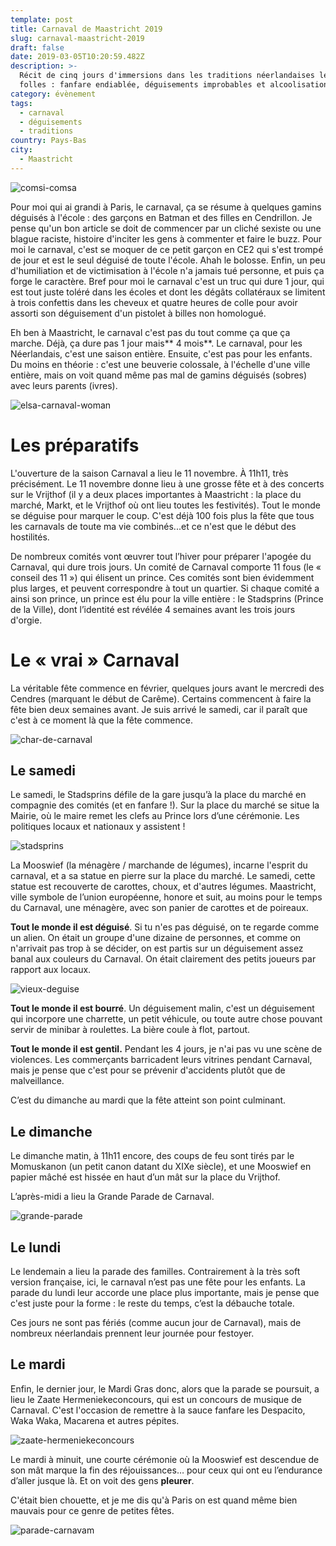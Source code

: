 ```yaml
---
template: post
title: Carnaval de Maastricht 2019
slug: carnaval-maastricht-2019
draft: false
date: 2019-03-05T10:20:59.482Z
description: >-
  Récit de cinq jours d'immersions dans les traditions néerlandaises les plus
  folles : fanfare endiablée, déguisements improbables et alcoolisation massive.
category: évènement
tags:
  - carnaval
  - déguisements
  - traditions
country: Pays-Bas
city:
  - Maastricht
---
```

![comsi-comsa](/media/img_2597.jpg "Un char à weed")

Pour moi qui ai grandi à Paris, le carnaval, ça se résume à quelques gamins déguisés à l'école : des garçons en Batman et des filles en Cendrillon. Je pense qu'un bon article se doit de commencer par un cliché sexiste ou une blague raciste, histoire d'inciter les gens à commenter et faire le buzz. Pour moi le carnaval, c'est se moquer de ce petit garçon en CE2 qui s'est trompé de jour et est le seul déguisé de toute l'école. Ahah le bolosse. Enfin, un peu d'humiliation et de victimisation à l'école n'a jamais tué personne, et puis ça forge le caractère. Bref pour moi le carnaval c'est un truc qui dure 1 jour, qui est tout juste toléré dans les écoles et dont les dégâts collatéraux se limitent à trois confettis dans les cheveux et quatre heures de colle pour avoir assorti son déguisement d'un pistolet à billes non homologué. 

Eh ben à Maastricht, le carnaval c'est pas du tout comme ça que ça marche. Déjà, ça dure pas 1 jour mais** 4 mois**. Le carnaval, pour les Néerlandais, c'est une saison entière. Ensuite, c'est pas pour les enfants. Du moins en théorie : c'est une beuverie colossale, à l'échelle d'une ville entière, mais on voit quand même pas mal de gamins déguisés (sobres) avec leurs parents (ivres). 

![elsa-carnaval-woman](/media/img_2607.jpg "La teuf au Carnaval")



# Les préparatifs

L'ouverture de la saison Carnaval a lieu le 11 novembre. À 11h11, très précisément. Le 11 novembre donne lieu à une grosse fête et à des concerts sur le Vrijthof (il y a deux places importantes à Maastricht : la place du marché, Markt, et le Vrijthof où ont lieu toutes les festivités). Tout le monde se déguise pour marquer le coup. C'est déjà 100 fois plus la fête que tous les carnavals de toute ma vie combinés...et ce n'est que le début des hostilités. 

De nombreux comités vont œuvrer tout l’hiver pour préparer l'apogée du Carnaval, qui dure trois jours. Un comité de Carnaval comporte 11 fous (le « conseil des 11 ») qui élisent un prince. Ces comités sont bien évidemment plus larges, et peuvent correspondre à tout un quartier. Si chaque comité a ainsi son prince, un prince est élu pour la ville entière : le Stadsprins (Prince de la Ville), dont l’identité est révélée 4 semaines avant les trois jours d'orgie.

# Le « vrai » Carnaval

La véritable fête commence en février, quelques jours avant le mercredi des Cendres (marquant le début de Carême). Certains commencent à faire la fête bien deux semaines avant. Je suis arrivé le samedi, car il paraît que c'est à ce moment là que la fête commence.

![char-de-carnaval](/media/img_2591.jpg "Char au premier sens du terme")

## Le samedi

Le samedi, le Stadsprins défile de la gare jusqu’à la place du marché en compagnie des comités (et en fanfare !). Sur la place du marché se situe la Mairie, où le maire remet les clefs au Prince lors d’une cérémonie. Les politiques locaux et nationaux y assistent ! 

![stadsprins ](/media/img_2638.jpg "Le Stadsprins")

La Mooswief (la ménagère / marchande de légumes), incarne l'esprit du carnaval, et a sa statue en pierre sur la place du marché. Le samedi, cette statue est recouverte de carottes, choux, et d'autres légumes. Maastricht, ville symbole de l’union européenne, honore et suit, au moins pour le temps du Carnaval, une ménagère, avec son panier de carottes et de poireaux.

**Tout le monde il est déguisé**. Si tu n'es pas déguisé, on te regarde comme un alien. On était un groupe d'une dizaine de personnes, et comme on n'arrivait pas trop à se décider, on est partis sur un déguisement assez banal aux couleurs du Carnaval. On était clairement des petits joueurs par rapport aux locaux.

![vieux-deguise](/media/img_2637.jpg "Nice costume !")

**Tout le monde il est bourré**. Un déguisement malin, c'est un déguisement qui incorpore une charrette, un petit véhicule, ou toute autre chose pouvant servir de minibar à roulettes. La bière coule à flot, partout. 

**Tout le monde il est gentil.** Pendant les 4 jours, je n'ai pas vu une scène de violences. Les commerçants barricadent leurs vitrines pendant Carnaval, mais je pense que c'est pour se prévenir d'accidents plutôt que de malveillance.

C’est du dimanche au mardi que la fête atteint son point culminant.

## Le dimanche

Le dimanche matin, à 11h11 encore, des coups de feu sont tirés par le Momuskanon (un petit canon datant du XIXe siècle), et une Mooswief en papier mâché est hissée en haut d’un mât sur la place du Vrijthof. 

L’après-midi a lieu la Grande Parade de Carnaval.

![grande-parade](/media/img_2552.jpg "Grande Parade")

## Le lundi

Le lendemain a lieu la parade des familles. Contrairement à la très soft version française, ici, le carnaval n’est pas une fête pour les enfants. La parade du lundi leur accorde une place plus importante, mais je pense que c'est juste pour la forme : le reste du temps, c’est la débauche totale.

Ces jours ne sont pas fériés (comme aucun jour de Carnaval), mais de nombreux néerlandais prennent leur journée pour festoyer.

## Le mardi

Enfin, le dernier jour, le Mardi Gras donc, alors que la parade se poursuit, a lieu le Zaate Hermeniekeconcours, qui est un concours de musique de Carnaval.  C'est l'occasion de remettre à la sauce fanfare les Despacito, Waka Waka, Macarena et autres pépites. 

![zaate-hermeniekeconcours](/media/img_2629.jpg "Le Zaate Hermeniekeconcours")

Le mardi à minuit, une courte cérémonie où la Mooswief est descendue de son mât marque la fin des réjouissances… pour ceux qui ont eu l’endurance d’aller jusque là. Et on voit des gens **pleurer**.

C'était bien chouette, et je me dis qu'à Paris on est quand même bien mauvais pour ce genre de petites fêtes.

![parade-carnavam](/media/img_2626.jpg "Parade dans les rues de Maas")
